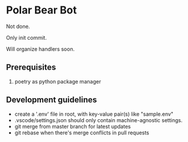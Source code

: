 # Polar Bear Bot

Not done.

Only init commit.

Will organize handlers soon.

## Prerequisites

1. poetry as python package manager

## Development guidelines

- create a '.env' file in root, with key-value pair(s) like "sample.env"
- .vscode/settings.json should only contain machine-agnostic settings.
- git merge from master branch for latest updates
- git rebase when there's merge conflicts in pull requests

